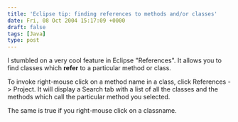 ```yaml
---
title: 'Eclipse tip: finding references to methods and/or classes'
date: Fri, 08 Oct 2004 15:17:09 +0000
draft: false
tags: [Java]
type: post
---
```


I stumbled on a very cool feature in Eclipse "References". It allows you to find classes which **refer** to a particular method or class.

To invoke right-mouse click on a method name in a class, click References -> Project. It will display a Search tab with a list of all the classes and the methods which call the particular method you selected.

The same is true if you right-mouse click on a classname.